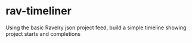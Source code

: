 rav-timeliner
=============

Using the basic Ravelry json project feed, build a simple timeline showing project starts and completions